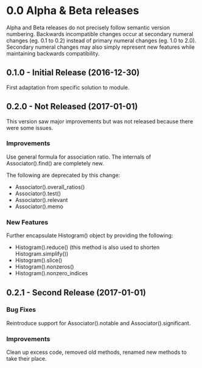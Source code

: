 # 0.0 Alpha & Beta releases
Alpha and Beta releases do not precisely follow semantic version numbering. Backwards incompatible changes occur at secondary numeral changes (eg. 0.1 to 0.2) instead of primary numeral changes (eg. 1.0 to 2.0). Secondary numeral changes may also simply represent new features while maintaining backwards compatibility.

## 0.1.0 - Initial Release (2016-12-30)
First adaptation from specific solution to module.

## 0.2.0 - Not Released (2017-01-01)
This version saw major improvements but was not released because there were some issues.
### Improvements
Use general formula for association ratio. The internals of Associator().find() are completely new.

The following are deprecated by this change:
- Associator().overall_ratios()
- Associator().test()
- Associator().relevant
- Associator().memo

### New Features
Further encapsulate Histogram() object by providing the following:
- Histogram().reduce() (this method is also used to shorten Histogram.simplify())
- Histogram().slice()
- Histogram().nonzeros()
- Histogram().nonzero_indices

## 0.2.1 - Second Release (2017-01-01)
### Bug Fixes
Reintroduce support for Associator().notable and Associator().significant.
### Improvements
Clean up excess code, removed old methods, renamed new methods to take their place.